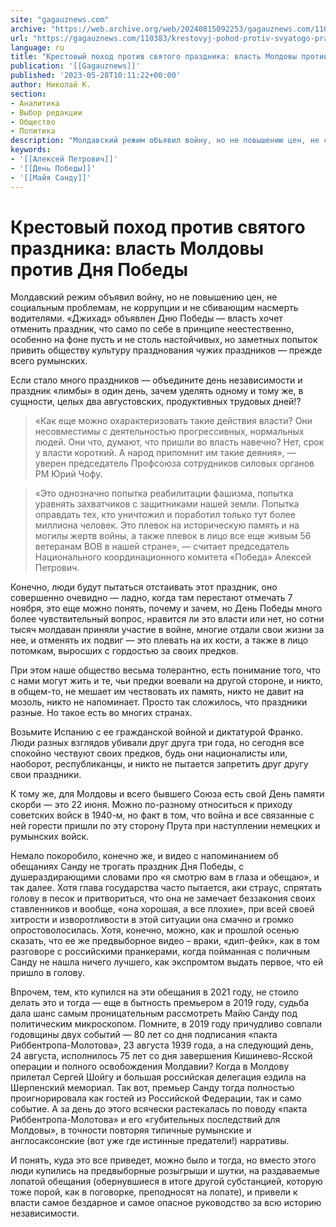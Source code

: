 ```yaml
---
site: "gagauznews.com"
archive: "https://web.archive.org/web/20240815092253/gagauznews.com/110383/krestovyj-pohod-protiv-svyatogo-prazdnika-vlast-moldovy-protiv-dnya-pobedy.html"
url: "https://gagauznews.com/110383/krestovyj-pohod-protiv-svyatogo-prazdnika-vlast-moldovy-protiv-dnya-pobedy.html"
language: ru
title: "Крестовый поход против святого праздника: власть Молдовы против Дня Победы"
publication: '[[Gagauznews]]'
published: '2023-05-28T10:11:22+00:00'
author: Николай К.
section:
- Аналитика
- Выбор редакции
- Общество
- Политика
description: "Молдавский режим объявил войну, но не повышению цен, не социальным проблемам, не коррупции и не сбивающим насмерть водителями. «Джихад» объявлен Дню Победы — власть хочет отменить праздник, что само по себе в принципе неестественно, особенно на фоне пусть и не столь настойчивых, но заметных попыток привить обществу культуру празднования чужих праздников — прежде всего румынских. Если стало много праздников — объедините день независимости и праздник «лимбы» в один день, зачем уделять одному и тому же, в сущности, целых два августовских, продуктивных трудовых дней!? «Как еще можно охарактеризовать такие действия власти? Они несовместимы с деятельностью прогрессивных, нормальных людей. Они что, думают, […]"
keywords:
- '[[Алексей Петрович]]'
- '[[День Победы]]'
- '[[Майя Санду]]'
---
```


# Крестовый поход против святого праздника: власть Молдовы против Дня Победы

Молдавский режим объявил войну, но не повышению цен, не социальным проблемам, не коррупции и не сбивающим насмерть водителями. «Джихад» объявлен Дню Победы — власть хочет отменить праздник, что само по себе в принципе неестественно, особенно на фоне пусть и не столь настойчивых, но заметных попыток привить обществу культуру празднования чужих праздников — прежде всего румынских.

Если стало много праздников — объедините день независимости и праздник «лимбы» в один день, зачем уделять одному и тому же, в сущности, целых два августовских, продуктивных трудовых дней!?

> «Как еще можно охарактеризовать такие действия власти? Они несовместимы с деятельностью прогрессивных, нормальных людей. Они что, думают, что пришли во власть навечно? Нет, срок у власти короткий. А народ припомнит им такие деяния», — уверен председатель Профсоюза сотрудников силовых органов РМ Юрий Чофу.

> «Это однозначно попытка реабилитации фашизма, попытка уравнять захватчиков с защитниками нашей земли. Попытка оправдать тех, кто уничтожил и поработил только тут более миллиона человек. Это плевок на историческую память и на могилы жертв войны, а также плевок в лицо все еще живым 56 ветеранам ВОВ в нашей стране», — считает председатель Национального координационного комитета «Победа» Алексей Петрович.

Конечно, люди будут пытаться отстаивать этот праздник, оно совершенно очевидно — ладно, когда там перестают отмечать 7 ноября, это еще можно понять, почему и зачем, но День Победы много более чувствительный вопрос, нравится ли это власти или нет, но сотни тысяч молдаван приняли участие в войне, многие отдали свои жизни за нее, и отменять их подвиг — это плевать на их кости, а также в лицо потомкам, выросших с гордостью за своих предков.

При этом наше общество весьма толерантно, есть понимание того, что с нами могут жить и те, чьи предки воевали на другой стороне, и никто, в общем-то, не мешает им чествовать их память, никто не давит на мозоль, никто не напоминает. Просто так сложилось, что праздники разные. Но такое есть во многих странах.

Возьмите Испанию с ее гражданской войной и диктатурой Франко. Люди разных взглядов убивали друг друга три года, но сегодня все спокойно чествуют своих предков, будь они националисты или, наоборот, республиканцы, и никто не пытается запретить друг другу свои праздники.

К тому же, для Молдовы и всего бывшего Союза есть свой День памяти скорби — это 22 июня. Можно по-разному относиться к приходу советских войск в 1940-м, но факт в том, что война и все связанные с ней горести пришли по эту сторону Прута при наступлении немецких и румынских войск.

Немало покоробило, конечно же, и видео с напоминанием об обещаниях Санду не трогать праздник Дня Победы, с душераздирающими словами про «я смотрю вам в глаза и обещаю», и так далее. Хотя глава государства часто пытается, аки страус, спрятать голову в песок и притвориться, что она не замечает беззакония своих ставленников и вообще, «она хорошая, а все плохие», при всей своей хитрости и изворотливости в этой ситуации она смачно и громко опростоволосилась. Хотя, конечно, можно, как и прошлой осенью сказать, что ее же предвыборное видео – враки, «дип-фейк», как в том разговоре с российскими пранкерами, когда пойманная с поличным Санду не нашла ничего лучшего, как экспромтом выдать первое, что ей пришло в голову.

Впрочем, тем, кто купился на эти обещания в 2021 году, не стоило делать это и тогда — еще в бытность премьером в 2019 году, судьба дала шанс самым проницательным рассмотреть Майю Санду под политическим микроскопом. Помните, в 2019 году причудливо совпали годовщины двух событий — 80 лет со дня подписания «пакта Риббентропа-Молотова», 23 августа 1939 года, а на следующий день, 24 августа, исполнилось 75 лет со дня завершения Кишинево-Ясской операции и полного освобождения Молдавии? Когда в Молдову прилетал Сергей Шойгу и большая российская делегация ездила на Шерпенский мемориал. Так вот, премьер Санду тогда полностью проигнорировала как гостей из Российской Федерации, так и само событие. А за день до этого всячески растекалась по поводу «пакта Риббентропа-Молотова» и его «губительных последствий для Молдовы», в точности повторяя типичные румынские и англосаксонские (вот уже где истинные предатели!) нарративы.

И понять, куда это все приведет, можно было и тогда, но вместо этого люди купились на предвыборные розыгрыши и шутки, на раздаваемые лопатой обещания (обернувшиеся в итоге другой субстанцией, которую тоже порой, как в поговорке, преподносят на лопате), и привели к власти самое бездарное и самое опасное руководство за всю историю независимости.
